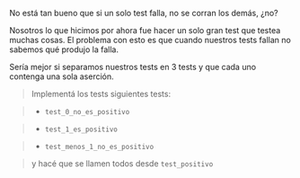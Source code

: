 No está tan bueno que si un solo test falla, no se corran los demás, ¿no? 

Nosotros lo que hicimos por ahora fue hacer un solo gran test
que testea muchas cosas. El problema con esto es que cuando nuestros
tests fallan no sabemos qué produjo la falla.

Sería mejor si separamos nuestros tests en 3 tests y que cada uno contenga
una sola aserción.

> Implementá los tests siguientes tests:

> - `test_0_no_es_positivo`

> - `test_1_es_positivo` 

> - `test_menos_1_no_es_positivo` 

> y hacé que se llamen todos desde `test_positivo` 
